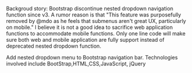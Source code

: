 Backgroud story: Bootstrap discontinue nested dropdown navigation function since v3. A rumor reason is that "This feature was purposefully removed by @mdo as he feels that submenus aren't great UX, particularly on mobile." I believe it is not a good idea to sacrifice web application functions to accommodate mobile functions. Only one line code will make sure both  web and mobile application are fully support instead of deprecated nested dropdown function.

Add nested dropdown menu to Bootstrap navigation bar. Technologies involved include BootStrap,HTML,CSS,JavaScript, jQuery